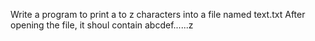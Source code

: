 Write a program to print a to z characters into a file named text.txt
After opening the file, it shoul contain abcdef......z
